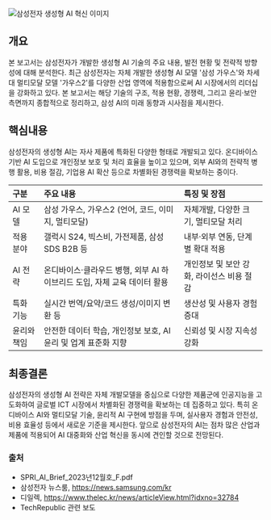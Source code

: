 ![삼성전자 생성형 AI 혁신 이미지](https://oaidalleapiprodscus.blob.core.windows.net/private/org-Soffyuxth7vsUnobnzk0MGeR/user-7ZaIktSNwrpSR2x5BHKfLfq8/img-OVzE4yAtJFyn2MZRRBVq3GmJ.png?st=2025-08-26T00%3A03%3A42Z&se=2025-08-26T02%3A03%3A42Z&sp=r&sv=2024-08-04&sr=b&rscd=inline&rsct=image/png&skoid=b2c0e1c0-cf97-4e19-8986-8073905d5723&sktid=a48cca56-e6da-484e-a814-9c849652bcb3&skt=2025-08-26T00%3A21%3A06Z&ske=2025-08-27T00%3A21%3A06Z&sks=b&skv=2024-08-04&sig=6IEMUbL6IkC6telT2fboeRdYQEJiR9mmBpJXC%2BHTbD0%3D)

## 개요

본 보고서는 삼성전자가 개발한 생성형 AI 기술의 주요 내용, 발전 현황 및 전략적 방향성에 대해 분석한다. 최근 삼성전자는 자체 개발한 생성형 AI 모델 '삼성 가우스'와 차세대 멀티모달 모델 '가우스2'를 다양한 산업 영역에 적용함으로써 AI 시장에서의 리더십을 강화하고 있다. 본 보고서는 해당 기술의 구조, 적용 현황, 경쟁력, 그리고 윤리·보안 측면까지 종합적으로 정리하고, 삼성 AI의 미래 동향과 시사점을 제시한다.

## 핵심내용

삼성전자의 생성형 AI는 자사 제품에 특화된 다양한 형태로 개발되고 있다. 온디바이스 기반 AI 도입으로 개인정보 보호 및 처리 효율을 높이고 있으며, 외부 AI와의 전략적 병행 활용, 비용 절감, 기업용 AI 확산 등으로 차별화된 경쟁력을 확보하는 중이다.

| 구분       | 주요 내용                                                         | 특징 및 장점   |
|:----------|:---------------------------------------------------------------------|:-------------|
| AI 모델   | 삼성 가우스, 가우스2 (언어, 코드, 이미지, 멀티모달)                       | 자체개발, 다양한 크기, 멀티모달 처리 |
| 적용 분야 | 갤럭시 S24, 빅스비, 가전제품, 삼성SDS B2B 등                              | 내부·외부 연동, 단계별 확대 적용 |
| AI 전략   | 온디바이스·클라우드 병행, 외부 AI 하이브리드 도입, 자체 교육 데이터 활용      | 개인정보 및 보안 강화, 라이선스 비용 절감 |
| 특화 기능 | 실시간 번역/요약/코드 생성/이미지 변환 등                                 | 생산성 및 사용자 경험 증대 |
| 윤리와 책임| 안전한 데이터 학습, 개인정보 보호, AI 윤리 및 업계 표준화 지향                  | 신뢰성 및 시장 지속성 강화 |


## 최종결론

삼성전자의 생성형 AI 전략은 자체 개발모델을 중심으로 다양한 제품군에 인공지능을 고도화하여 글로벌 ICT 시장에서 차별화된 경쟁력을 확보하는 데 집중하고 있다. 특히 온디바이스 AI와 멀티모달 기술, 윤리적 AI 구현에 방점을 두며, 실사용자 경험과 안전성, 비용 효율성 등에서 새로운 기준을 제시한다. 앞으로 삼성전자의 AI는 점차 많은 산업과 제품에 적용되어 AI 대중화와 산업 혁신을 동시에 견인할 것으로 전망된다.

### 출처
- SPRI_AI_Brief_2023년12월호_F.pdf
- 삼성전자 뉴스룸, https://news.samsung.com/kr
- 디일렉, https://www.thelec.kr/news/articleView.html?idxno=32784
- TechRepublic 관련 보도
